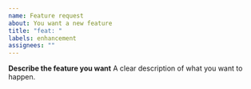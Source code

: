 ```yaml
---
name: Feature request
about: You want a new feature
title: "feat: "
labels: enhancement
assignees: ""
---
```


**Describe the feature you want**
A clear description of what you want to happen.
